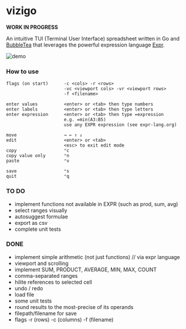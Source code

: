 # vizigo

**WORK IN PROGRESS**

An intuitive TUI (Terminal User Interface) spreadsheet written in Go and [BubbleTea](https://github.com/charmbracelet/bubbletea) that leverages the powerful expression language [Expr](https://expr-lang.org/).

![demo](demo.gif)

### How to use

```
flags (on start)      -c <cols> -r <rows>
                      -vc <viewport cols> -vr <viewport rows>
                      -f <filename>

enter values          <enter> or <tab> then type numbers
enter labels          <enter> or <tab> then type letters
enter expression      <enter> or <tab> then type =expression
                      e.g. =min(A3:B5)
                      use any EXPR expression (see expr-lang.org)

move                  → ← ↑ ↓
edit                  <enter> or <tab>
                      <esc> to exit edit mode
copy                  ⌃c
copy value only       ⌃n
paste                 ⌃v

save                  ⌃s
quit                  ⌃q

```

### TO DO

- implement functions not available in EXPR (such as prod, sum, avg)
- select ranges visually
- autosuggest formulae
- export as csv
- complete unit tests

### DONE

- implement simple arithmetic (not just functions) // via expr language
- viewport and scrolling
- implement SUM, PRODUCT, AVERAGE, MIN, MAX, COUNT
- comma-separated ranges
- hilite references to selected cell
- undo / redo
- load file
- some unit tests
- round results to the most-precise of its operands
- filepath/filename for save
- flags -r (rows) -c (columns) -f (filename)
